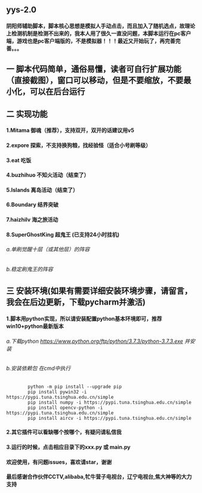 ## yys-2.0
#### 阴阳师辅助脚本，脚本核心思想是模拟人手动点击，而且加入了随机选点，故理论上检测机制是检测不出来的，我本人用了很久一直没问题，本脚本运行在pc客户端，游戏也是pc客户端版的，不是模拟器！！！最近又开始玩了，再完善完善。。。

## 一 脚本代码简单，通俗易懂，读者可自行扩展功能（直接截图），窗口可以移动，但是不要缩放，不要最小化，可以在后台运行

## 二 实现功能
    
   #### 1.Mitama 御魂（推荐），支持双开，双开的话建议用v5
    
   #### 2.expore 探索，不支持换狗粮，找经验怪（适合小号刷等级）
    
   #### 3.eat 吃饭 
    
   #### 4.buzhihuo  不知火活动（结束了）
    
   #### 5.Islands 离岛活动（结束了）
    
   #### 6.Boundary 结界突破 
    
   #### 7.haizhilv 海之旅活动
    
   #### 8.SuperGhostKing 超鬼王 (已支持24小时挂机)
    
        
   ######   a.单刷觉醒十层（或其他层）的阵容
   ######   b.稳定刷鬼王的阵容

## 三 安装环境(如果有需要详细安装环境步骤，请留言，我会在后边更新，下载pycharm并激活)
    
   #### 1.脚本用python实现，所以请安装配置python基本环境即可，推荐win10+python最新版本
    
   ######    a.下载python https://www.python.org/ftp/python/3.7.3/python-3.7.3.exe 并安装
   ######    b.安装依赖包 在cmd中执行 
            python -m pip install --upgrade pip
            pip install pywin32 -i https://pypi.tuna.tsinghua.edu.cn/simple
            pip install numpy -i https://pypi.tuna.tsinghua.edu.cn/simple
            pip install opencv-python -i https://pypi.tuna.tsinghua.edu.cn/simple
            pip install aircv -i https://pypi.tuna.tsinghua.edu.cn/simple
        
    
   #### 2.其它插件可以看缺哪个按哪个，有疑问请私信我
    
   #### 3.运行的时候，点击相应目录下的xxx.py 或 main.py
    
    
#### 欢迎使用，有问题issues，喜欢请star，谢谢

#### 最后感谢合作伙伴CCTV,alibaba,牤牛营子电视台，辽宁电视台,焦大神等的大力支持
        
     
